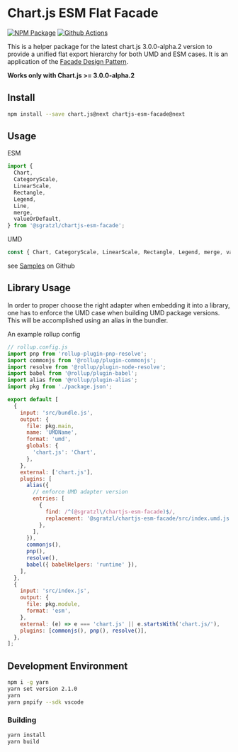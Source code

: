 # Chart.js ESM Flat Facade

[![NPM Package][npm-image]][npm-url] [![Github Actions][github-actions-image]][github-actions-url]

This is a helper package for the latest chart.js 3.0.0-alpha.2 version to provide a unified flat export hierarchy for both UMD and ESM cases.
It is an application of the [Facade Design Pattern](https://en.wikipedia.org/wiki/Facade_pattern).

**Works only with Chart.js >= 3.0.0-alpha.2**

## Install

```bash
npm install --save chart.js@next chartjs-esm-facade@next
```

## Usage

ESM

```js
import {
  Chart,
  CategoryScale,
  LinearScale,
  Rectangle,
  Legend,
  Line,
  merge,
  valueOrDefault,
} from '@sgratzl/chartjs-esm-facade';
```

UMD

```js
const { Chart, CategoryScale, LinearScale, Rectangle, Legend, merge, valueOrDefault } = ChartESMFacade;
```

see [Samples](https://github.com/sgratzl/chartjs-esm-facade/tree/master/samples) on Github

## Library Usage

In order to proper choose the right adapter when embedding it into a library, one has to enforce the UMD case when building UMD package versions.
This will be accomplished using an alias in the bundler.

An example rollup config

```js
// rollup.config.js
import pnp from 'rollup-plugin-pnp-resolve';
import commonjs from '@rollup/plugin-commonjs';
import resolve from '@rollup/plugin-node-resolve';
import babel from '@rollup/plugin-babel';
import alias from '@rollup/plugin-alias';
import pkg from './package.json';

export default [
  {
    input: 'src/bundle.js',
    output: {
      file: pkg.main,
      name: 'UMDName',
      format: 'umd',
      globals: {
        'chart.js': 'Chart',
      },
    },
    external: ['chart.js'],
    plugins: [
      alias({
        // enforce UMD adapter version
        entries: [
          {
            find: /^(@sgratzl\/chartjs-esm-facade)$/,
            replacement: '@sgratzl/chartjs-esm-facade/src/index.umd.js',
          },
        ],
      }),
      commonjs(),
      pnp(),
      resolve(),
      babel({ babelHelpers: 'runtime' }),
    ],
  },
  {
    input: 'src/index.js',
    output: {
      file: pkg.module,
      format: 'esm',
    },
    external: (e) => e === 'chart.js' || e.startsWith('chart.js/'),
    plugins: [commonjs(), pnp(), resolve()],
  },
];
```

## Development Environment

```sh
npm i -g yarn
yarn set version 2.1.0
yarn
yarn pnpify --sdk vscode
```

### Building

```sh
yarn install
yarn build
```

[npm-image]: https://badge.fury.io/js/%40sgratzl%2Fchartjs-esm-facade.svg
[npm-url]: https://npmjs.org/package/@sgratzl/chartjs-esm-facade
[github-actions-image]: https://github.com/sgratzl/chartjs-esm-facade/workflows/ci/badge.svg
[github-actions-url]: https://github.com/sgratzl/chartjs-esm-facade/actions
[codepen]: https://img.shields.io/badge/CodePen-open-blue?logo=codepen
